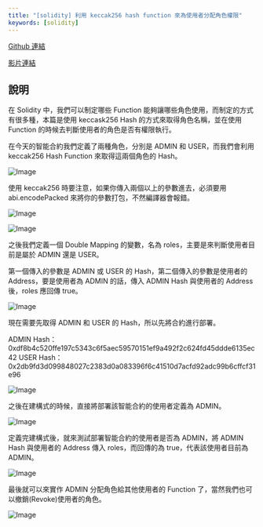 ```yaml
---
title: "[solidity] 利用 keccak256 hash function 來為使用者分配角色權限"
keywords: [solidity]
---
```


[Github 連結](https://github.com/WeiYun0912/SmartContracts/tree/main/Features/Access%20Control)

[影片連結](https://youtu.be/eYG-XAKaxqU)

## 說明

在 Solidity 中，我們可以制定哪些 Function 能夠讓哪些角色使用，而制定的方式有很多種，本篇是使用 keccask256 Hash 的方式來取得角色名稱，並在使用 Function 的時候去判斷使用者的角色是否有權限執行。

在今天的智能合約我們定義了兩種角色，分別是 ADMIN 和 USER，而我們會利用 keccak256 Hash Function 來取得這兩個角色的 Hash。

![Image](https://i.imgur.com/Oqe64Us.png)

使用 keccak256 時要注意，如果你傳入兩個以上的參數進去，必須要用 abi.encodePacked 來將你的參數打包，不然編譯器會報錯。

![Image](https://i.imgur.com/8JdFHQH.png)

![Image](https://i.imgur.com/eZjeLIi.png)

之後我們定義一個 Double Mapping 的變數，名為 roles，主要是來判斷使用者目前是屬於 ADMIN 還是 USER。

第一個傳入的參數是 ADMIN 或 USER 的 Hash，第二個傳入的參數是使用者的 Address，要是使用者為 ADMIN 的話，傳入 ADMIN Hash 與使用者的 Address 後，roles 應回傳 true。

![Image](https://i.imgur.com/6esAMIY.png)

現在需要先取得 ADMIN 和 USER 的 Hash，所以先將合約進行部署。

ADMIN Hash：0xdf8b4c520ffe197c5343c6f5aec59570151ef9a492f2c624fd45ddde6135ec42
USER Hash：0x2db9fd3d099848027c2383d0a083396f6c41510d7acfd92adc99b6cffcf31e96

![Image](https://i.imgur.com/j6y4OTe.png)

之後在建構式的時候，直接將部署該智能合約的使用者定義為 ADMIN。

![Image](https://i.imgur.com/Bymq6F5.png)

定義完建構式後，就來測試部署智能合約的使用者是否為 ADMIN，將 ADMIN Hash 與使用者的 Address 傳入 roles，而回傳的為 true，代表該使用者目前為 ADMIN。

![Image](https://i.imgur.com/ThKBsC6.png)

最後就可以來實作 ADMIN 分配角色給其他使用者的 Function 了，當然我們也可以撤銷(Revoke)使用者的角色。

![Image](https://i.imgur.com/AnrYlyn.png)
